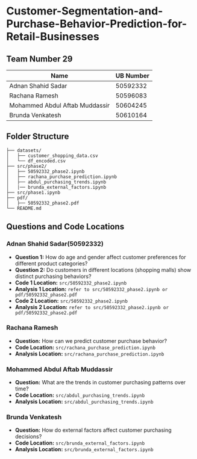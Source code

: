 # Customer-Segmentation-and-Purchase-Behavior-Prediction-for-Retail-Businesses

## Team Number 29

| Name                           | UB Number |
| ------------------------------ | --------- |
| Adnan Shahid Sadar             | 50592332  |
| Rachana Ramesh                 | 50596083  |
| Mohammed Abdul Aftab Muddassir | 50604245  |
| Brunda Venkatesh               | 50610164  |

## Folder Structure

```
├── datasets/
│   ├── customer_shopping_data.csv
│   └── df_encoded.csv
├── src/phase2/
│   ├── 50592332_phase2.ipynb
│   ├── rachana_purchase_prediction.ipynb
│   ├── abdul_purchasing_trends.ipynb
│   |── brunda_external_factors.ipynb
├── src/phase1.ipynb
├── pdf/
│   ├── 50592332_phase2.pdf
└── README.md
```

## Questions and Code Locations

### Adnan Shahid Sadar(50592332)

- **Question 1:** How do age and gender affect customer preferences for different product categories?
- **Question 2:** Do customers in different locations (shopping malls) show distinct purchasing behaviors?
- **Code 1 Location:** `src/50592332_phase2.ipynb`
- **Analysis 1 Location:** `refer to src/50592332_phase2.ipynb or pdf/50592332_phase2.pdf`
- **Code 2 Location:** `src/50592332_phase2.ipynb`
- **Analysis 2 Location:** `refer to src/50592332_phase2.ipynb or pdf/50592332_phase2.pdf`

### Rachana Ramesh

- **Question:** How can we predict customer purchase behavior?
- **Code Location:** `src/rachana_purchase_prediction.ipynb`
- **Analysis Location:** `src/rachana_purchase_prediction.ipynb`

### Mohammed Abdul Aftab Muddassir

- **Question:** What are the trends in customer purchasing patterns over time?
- **Code Location:** `src/abdul_purchasing_trends.ipynb`
- **Analysis Location:** `src/abdul_purchasing_trends.ipynb`

### Brunda Venkatesh

- **Question:** How do external factors affect customer purchasing decisions?
- **Code Location:** `src/brunda_external_factors.ipynb`
- **Analysis Location:** `src/brunda_external_factors.ipynb`
